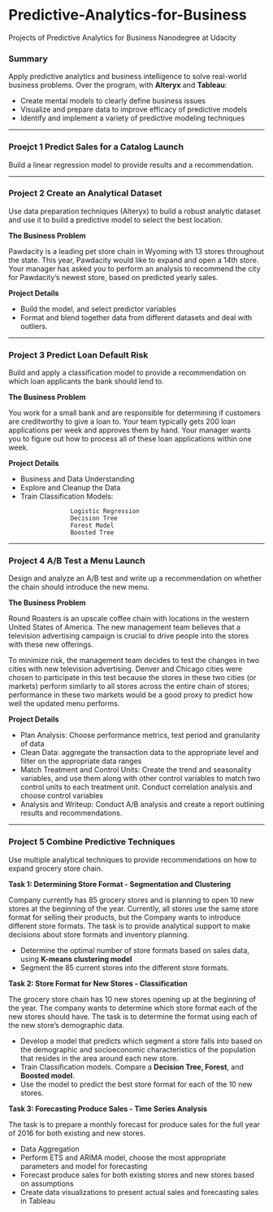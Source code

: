 # Predictive-Analytics-for-Business
Projects of Predictive Analytics for Business Nanodegree at Udacity

### Summary

Apply predictive analytics and business intelligence to solve real-world business problems.
Over the program, with **Alteryx** and **Tableau**:

- Create mental models to clearly define business issues
- Visualize and prepare data to improve efficacy of predictive models 
- Identify and implement a variety of predictive modeling techniques
---

### Proejct 1 Predict Sales for a Catalog Launch

Build a linear regression model to provide results and a recommendation.

---

### Project 2  Create an Analytical Dataset
Use data preparation techniques (Alteryx) to build a robust analytic dataset and use it to build a predictive model to select the best location.

**The Business Problem**

Pawdacity is a leading pet store chain in Wyoming with 13 stores throughout the state. This year, Pawdacity would like to expand and open a 14th store. Your manager has asked you to perform an analysis to recommend the city for Pawdacity’s newest store, based on predicted yearly sales.

**Project Details**

 - Build the model, and select predictor variables 
 - Format and blend together data from different datasets and deal with outliers.

--------

### Project 3 Predict Loan Default Risk
Build and apply a classification model to provide a recommendation on which loan applicants the bank should lend to.

**The Business Problem**

You work for a small bank and are responsible for determining if customers are creditworthy to give a loan to. Your team typically gets 200 loan applications per week and approves them by hand. Your manager wants you to figure out how to process all of these loan applications within one week.

**Project Details**

 - Business and Data Understanding
 - Explore and Cleanup the Data
 - Train Classification Models: <br />
```
                 Logistic Regression 
                 Decision Tree
                 Forest Model
                 Boosted Tree 
```
---
### Project 4 A/B Test a Menu Launch
Design and analyze an A/B test and write up a recommendation on whether the chain should introduce the new menu.

**The Business Problem**

Round Roasters is an upscale coffee chain with locations in the western United States of America. The new management team believes that a television advertising campaign is crucial to drive people into the stores with these new offerings.

To minimize risk, the management team decides to test the changes in two cities with new television advertising. Denver and Chicago cities were chosen to participate in this test because the stores in these two cities (or markets) perform similarly to all stores across the entire chain of stores; performance in these two markets would be a good proxy to predict how well the updated menu performs.

**Project Details**


 - Plan Analysis: Choose performance metrics, test period and granularity of data
 - Clean Data: aggregate the transaction data to the appropriate level and filter on the appropriate data ranges
 - Match Treatment and Control Units: Create the trend and seasonality variables, and use them along with other control variables to match two control units to each treatment unit. Conduct correlation analysis and choose control variables
 - Analysis and Writeup: Conduct A/B analysis and create a report outlining results and recommendations.

---
### Project 5 Combine Predictive Techniques

Use multiple analytical techniques to provide recommendations on how to expand grocery store chain.

**Task 1:  Determining Store Format - Segmentation and Clustering**

Company currently has 85 grocery stores and is planning to open 10 new stores at the beginning of the year. Currently, all stores use the same store format for selling their products, but the Company wants to introduce different store formats. The task is to provide analytical support to make decisions about store formats and inventory planning.

 - Determine the optimal number of store formats based on sales data, using **K-means clustering model**
-   Segment the 85 current stores into the different store formats.

**Task 2: Store Format for New Stores - Classification**

The grocery store chain has 10 new stores opening up at the beginning of the year. The company wants to determine which store format each of the new stores should have. The task is to determine the format using each of the new store’s demographic data.

-   Develop a model that predicts which segment a store falls into based on the demographic and socioeconomic characteristics of the population that resides in the area around each new store.
-   Train Classification models.  Compare a **Decision Tree, Forest**, and **Boosted model**.
-   Use the model to predict the best store format for each of the 10 new stores.

**Task 3: Forecasting Produce Sales - Time Series Analysis**

The task is to prepare a monthly forecast for produce sales for the full year of 2016 for both existing and new stores.

 - Data Aggregation
 - Perform ETS and ARIMA model, choose the most appropriate parameters and model for forecasting
 - Forecast produce sales for both existing stores and new stores based on assumptions
 - Create data visualizations to present actual sales and forecasting sales in Tableau
